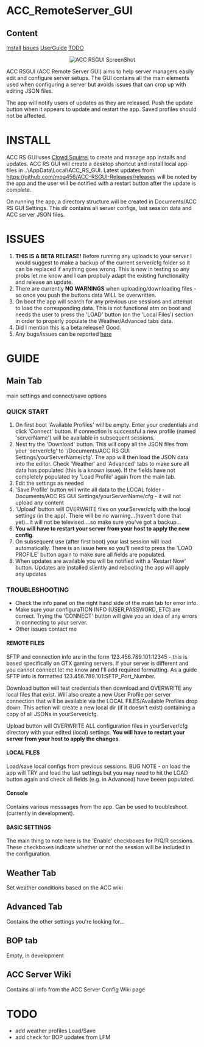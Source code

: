 # ACC_RemoteServer_GUI

## Content
[Install](#install)
[Issues](#issues)
[UserGuide](#guide)
[TODO](#todo)

<picture>
  <center>
  <source media="(prefers-color-scheme: dark)" srcset="img/Screenshot%202023-12-18%20113509.png">
  <source media="(prefers-color-scheme: light)" srcset="img/Screenshot%202023-12-18%20113509.png">
  <img alt="ACC RSGUI ScreenShot">
  </center>
</picture>

ACC RSGUI (ACC Remote Server GUI) aims to help server managers easily edit and configure server setups. The GUI contains all the main elements used when configuring a server but avoids issues that can crop up with editing JSON files.

The app will notify users of updates as they are released. Push the update button when it appears to update and restart the app. Saved profiles should not be affected.

# INSTALL
ACC RS GUI uses <a href = "https://github.com/clowd/Clowd.Squirrel" target= "_blank">Clowd Squirrel</a> to create and manage app installs and updates. ACC RS GUI will create a desktop shortcut and install local app files in  ..\AppData\Local\ACC_RS_GUI. Latest updates from <a href = "https://github.com/mog456/ACC-RSGUI-Releases/releases" target="_blank"> https://github.com/mog456/ACC-RSGUI-Releases/releases</a> will be noted by the app and the user will be notified with a restart button after the update is complete.

On running  the app, a directory structure will be created in Documents/ACC RS GUI Settings. This dir contains all server configs, last session data and ACC server JSON files.

# ISSUES
1. <b>THIS IS A BETA RELEASE!</b> Before running any uploads to your server I would suggest to make a backup of the current server/cfg folder so it can be replaced if anything goes wrong. This is now in testing so any probs let me know and I can propbaly adapt the existing functionality and release an update.
2. There are currently <b>NO WARNINGS</b> when uploading/downloading files - so once you push the buttons data WILL be overwritten.
3. On boot the app will search for any previous use sessions and attempt to load the corresponding data. This is not functional atm on boot and needs the user to press the 'LOAD' button (on the 'Local Files') section in order to properly populate the Weather/Advanced tabs data.
4. Did I mention this is a beta release? Good.
5. Any bugs/issues can be reported <a href="https://github.com/mog456/ACC-RSGUI-Releases/issues" target = _blank>here</a>

# GUIDE
## Main Tab
main settings and connect/save options

### QUICK START
1. On first boot 'Available Profiles' will be empty. Enter your credentials and click 'Connect' button. If connection is successful a new profile (named 'serverName') will be available in subsequent sessions.
2. Next try the 'Download' button. This will copy all the JSON files from your 'server/cfg' to '/Documents/ACC RS GUI Settings/yourServerName/cfg'. The app will then load the JSON data into the editor. Check 'Weather' and 'Advanced' tabs to make sure all data has populated (this is a known issue). If the fields have not completely populated try 'Load Profile' again from the main tab.
3. Edit the settings as needed
4. 'Save Profile' button will write all data to the LOCAL folder - Documents/ACC RS GUI Settings/yourServerName/cfg - it will not upload any content
5. 'Upload' button will OVERWRITE files on yourServer/cfg with the local settings (in the app). There will be no warning...(haven't done that yet)...it will not be televised....so make sure you've got a backup...
6. <b>You will have to restart your server from your host to apply the new config</b>.
7. On subsequent use (after first boot) your last session will load automatically. There is an issue here so you'll need to press the 'LOAD PROFILE' button again to make sure all fields are populated.
8. When updates are available you will be notified with a 'Restart Now' button. Updates are installed sliently and rebooting the app will apply any updates

### TROUBLESHOOTING
- Check the info panel on the right hand side of the main tab for error info. 
- Make sure your configuraTION INFO (USER,PASSWORD, ETC) are correct. Trying the 'CONNECT' button will give you an idea of any errors in connecting to your server. 
- Other issues contact me

#### REMOTE FILES
SFTP and connection info are in the form 123.456.789.101:12345 - this is based specifically on GTX gaming servers. If your server is different and you cannot connect let me know and I'll add required formatting.
As a guide SFTP info is formatted 123.456.789.101:SFTP_Port_Number.

Download button will test credentials then download and OVERWRITE any local files that exist. Will also create a new User Profile per server connection that will be available via the LOCAL FILES/Available Profiles drop down. This action will create a new local dir (if it doesn't exist) containing a copy of all JSONs in yourServer/cfg.

Upload button will OVERWRITE ALL configuration files in yourServer/cfg directory with your edited (local) settings. <b>You will have to restart your server from your host to apply the changes</b>.

#### LOCAL FILES
Load/save local configs from previous sessions. BUG NOTE - on load the app will TRY and load the last settings but you may need to hit the LOAD button again and check all fields (e.g. in Advanced) have beeen populated.

#### Console
Contains various messsages from the app. Can be used to troubleshoot. (currently in development).

#### BASIC SETTINGS 
The main thing to note here is the 'Enable' checkboxes for P/Q/R sessions. These checkboxes indicate whether or not the session will be included in the configuration.

## Weather Tab
Set weather conditions based on the ACC wiki

## Advanced Tab
Contains the other settings you're looking for...

## BOP tab
Empty, in development
</div>

## ACC Server Wiki
Contains all info from the ACC Server Config Wiki page

# TODO
- add weather profiles Load/Save
- add check for BOP updates from LFM



